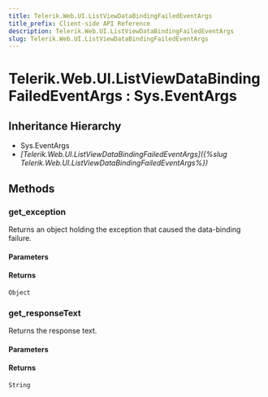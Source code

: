 ```yaml
---
title: Telerik.Web.UI.ListViewDataBindingFailedEventArgs
title_prefix: Client-side API Reference
description: Telerik.Web.UI.ListViewDataBindingFailedEventArgs
slug: Telerik.Web.UI.ListViewDataBindingFailedEventArgs
---
```


# Telerik.Web.UI.ListViewDataBindingFailedEventArgs : Sys.EventArgs

## Inheritance Hierarchy

* Sys.EventArgs
* *[Telerik.Web.UI.ListViewDataBindingFailedEventArgs]({%slug Telerik.Web.UI.ListViewDataBindingFailedEventArgs%})*


## Methods

### get_exception

Returns an object holding the exception that caused the data-binding failure.

#### Parameters

#### Returns

`Object`

### get_responseText

Returns the response text.

#### Parameters

#### Returns

`String`

